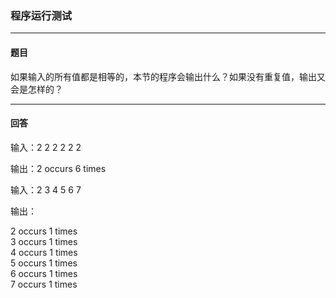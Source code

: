 ### 程序运行测试
***
#### 题目
如果输入的所有值都是相等的，本节的程序会输出什么？如果没有重复值，输出又会是怎样的？

***
#### 回答
输入：2 2 2 2 2 2 

输出：2 occurs 6 times



输入：2 3 4 5 6 7

输出：

2 occurs 1 times  
3 occurs 1 times  
4 occurs 1 times  
5 occurs 1 times  
6 occurs 1 times  
7 occurs 1 times  

